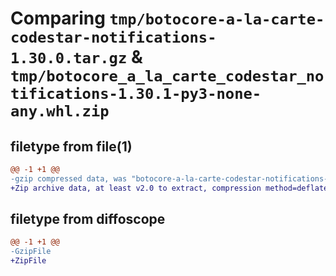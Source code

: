 # Comparing `tmp/botocore-a-la-carte-codestar-notifications-1.30.0.tar.gz` & `tmp/botocore_a_la_carte_codestar_notifications-1.30.1-py3-none-any.whl.zip`

## filetype from file(1)

```diff
@@ -1 +1 @@
-gzip compressed data, was "botocore-a-la-carte-codestar-notifications-1.30.0.tar", last modified: Tue Jul  4 01:44:16 2023, max compression
+Zip archive data, at least v2.0 to extract, compression method=deflate
```

## filetype from diffoscope

```diff
@@ -1 +1 @@
-GzipFile
+ZipFile
```

